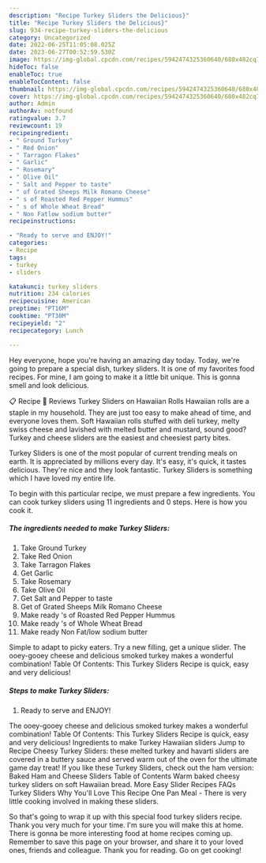```yaml
---
description: "Recipe Turkey Sliders the Delicious}"
title: "Recipe Turkey Sliders the Delicious}"
slug: 934-recipe-turkey-sliders-the-delicious
category: Uncategorized
date: 2022-06-25T11:05:08.025Z
date: 2023-06-27T00:52:59.530Z
image: https://img-global.cpcdn.com/recipes/5942474325360640/680x482cq70/turkey-sliders-recipe-main-photo.jpg
hideToc: false
enableToc: true
enableTocContent: false
thumbnail: https://img-global.cpcdn.com/recipes/5942474325360640/680x482cq70/turkey-sliders-recipe-main-photo.jpg
cover: https://img-global.cpcdn.com/recipes/5942474325360640/680x482cq70/turkey-sliders-recipe-main-photo.jpg
author: Admin
authorAv: notfound
ratingvalue: 3.7
reviewcount: 19
recipeingredient:
- " Ground Turkey"
- " Red Onion"
- " Tarragon Flakes"
- " Garlic"
- " Rosemary"
- " Olive Oil"
- " Salt and Pepper to taste"
- " of Grated Sheeps Milk Romano Cheese"
- " s of Roasted Red Pepper Hummus"
- " s of Whole Wheat Bread"
- " Non Fatlow sodium butter"
recipeinstructions:

- "Ready to serve and ENJOY!"
categories:
- Recipe
tags:
- turkey
- sliders

katakunci: turkey sliders 
nutrition: 234 calories
recipecuisine: American
preptime: "PT16M"
cooktime: "PT30M"
recipeyield: "2"
recipecategory: Lunch

---
```



Hey everyone, hope you're having an amazing day today. Today, we're going to prepare a special dish, turkey sliders. It is one of my favorites food recipes. For mine, I am going to make it a little bit unique. This is gonna smell and look delicious.

📋 Recipe 💬 Reviews Turkey Sliders on Hawaiian Rolls Hawaiian rolls are a staple in my household. They are just too easy to make ahead of time, and everyone loves them. Soft Hawaiian rolls stuffed with deli turkey, melty swiss cheese and lavished with melted butter and mustard, sound good? Turkey and cheese sliders are the easiest and cheesiest party bites.

Turkey Sliders is one of the most popular of current trending meals on earth. It is appreciated by millions every day. It's easy, it's quick, it tastes delicious. They're nice and they look fantastic. Turkey Sliders is something which I have loved my entire life.


To begin with this particular recipe, we must prepare a few ingredients. You can cook turkey sliders using 11 ingredients and 0 steps. Here is how you cook it.

<!--inarticleads1-->

##### The ingredients needed to make Turkey Sliders:

1. Take  Ground Turkey
1. Take  Red Onion
1. Take  Tarragon Flakes
1. Get  Garlic
1. Take  Rosemary
1. Take  Olive Oil
1. Get  Salt and Pepper to taste
1. Get  of Grated Sheeps Milk Romano Cheese
1. Make ready  &#39;s of Roasted Red Pepper Hummus
1. Make ready  &#39;s of Whole Wheat Bread
1. Make ready  Non Fat/low sodium butter


Simple to adapt to picky eaters. Try a new filling, get a unique slider. The ooey-gooey cheese and delicious smoked turkey makes a wonderful combination! Table Of Contents: This Turkey Sliders Recipe is quick, easy and very delicious! 

<!--inarticleads2-->

##### Steps to make Turkey Sliders:


1. Ready to serve and ENJOY!

The ooey-gooey cheese and delicious smoked turkey makes a wonderful combination! Table Of Contents: This Turkey Sliders Recipe is quick, easy and very delicious! Ingredients to make Turkey Hawaiian sliders Jump to Recipe Cheesy Turkey Sliders: these melted turkey and havarti sliders are covered in a buttery sauce and served warm out of the oven for the ultimate game day treat! If you like these Turkey Sliders, check out the ham version: Baked Ham and Cheese Sliders Table of Contents Warm baked cheesy turkey sliders on soft Hawaiian bread. More Easy Slider Recipes FAQs Turkey Sliders Why You&#39;ll Love This Recipe One Pan Meal - There is very little cooking involved in making these sliders. 

So that's going to wrap it up with this special food turkey sliders recipe. Thank you very much for your time. I'm sure you will make this at home. There is gonna be more interesting food at home recipes coming up. Remember to save this page on your browser, and share it to your loved ones, friends and colleague. Thank you for reading. Go on get cooking!
